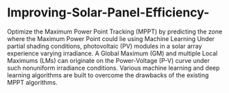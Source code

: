 # Improving-Solar-Panel-Efficiency-
Optimize the Maximum Power Point Tracking (MPPT) by predicting the zone where the Maximum Power Point could lie using Machine Learning
Under partial shading conditions, photovoltaic (PV) modules in a solar array experience varying irradiance. A Global Maximum (GM) and multiple Local Maximums (LMs) can originate on the Power-Voltage (P-V) curve under such nonuniform irradiance conditions. 
Various machine learning and deep learning algorithms are built to overcome the drawbacks of the existing MPPT algorithms. 
